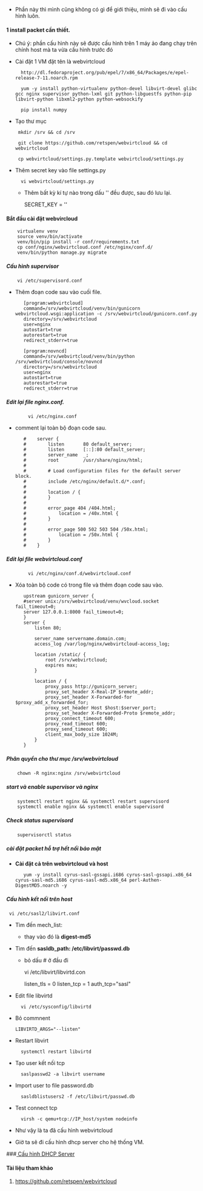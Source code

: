 - Phần này thì mình cũng không có gì để giới thiệu, mình sẽ đi vào cấu hình luôn.

#### 1 install packet cần thiết.

- Chú ý: phần cấu hình này sẽ được cấu hình trên 1 máy ảo  đang chạy trên chính host mà ta vừa cấu hình trước đó

- Cài đặt 1 VM đặt tên là webvirtcloud


        http://dl.fedoraproject.org/pub/epel/7/x86_64/Packages/e/epel-release-7-11.noarch.rpm 
        
        yum -y install python-virtualenv python-devel libvirt-devel glibc gcc nginx supervisor python-lxml git python-libguestfs python-pip libvirt-python libxml2-python python-websockify
        
        pip install numpy
        
- Tạo thư mục
        
       mkdir /srv && cd /srv
       
       git clone https://github.com/retspen/webvirtcloud && cd webvirtcloud
       
       cp webvirtcloud/settings.py.template webvirtcloud/settings.py
       
- Thêm secret key vào file settings.py
        
        vi webvirtcloud/settings.py
        
    - Thêm bất kỳ kí tự nào trong dấu '' đều được, sau đó lưu lại.
    
        SECRET_KEY = ''
           
           
#### Bắt đầu cài đặt webvircloud
        
        virtualenv venv
        source venv/bin/activate
        venv/bin/pip install -r conf/requirements.txt
        cp conf/nginx/webvirtcloud.conf /etc/nginx/conf.d/
        venv/bin/python manage.py migrate
##### Cấu hình supervisor
        
        vi /etc/supervisord.conf
        
   - Thêm đoạn code sau vào cuối file.
   
            [program:webvirtcloud]
            command=/srv/webvirtcloud/venv/bin/gunicorn webvirtcloud.wsgi:application -c /srv/webvirtcloud/gunicorn.conf.py
            directory=/srv/webvirtcloud
            user=nginx
            autostart=true
            autorestart=true
            redirect_stderr=true
            
            [program:novncd]
            command=/srv/webvirtcloud/venv/bin/python /srv/webvirtcloud/console/novncd
            directory=/srv/webvirtcloud
            user=nginx
            autostart=true
            autorestart=true
            redirect_stderr=true


##### Edit lại file nginx.conf.

            vi /etc/nginx.conf

   - comment lại toàn bộ đoạn code sau.
      
            #    server {
            #        listen       80 default_server;
            #        listen       [::]:80 default_server;
            #        server_name  _;
            #        root         /usr/share/nginx/html;
            #
            #        # Load configuration files for the default server block.
            #        include /etc/nginx/default.d/*.conf;
            #
            #        location / {
            #        }
            #
            #        error_page 404 /404.html;
            #            location = /40x.html {
            #        }
            #
            #        error_page 500 502 503 504 /50x.html;
            #            location = /50x.html {
            #        }
            #    }
            
##### Edit lại file webvirtcloud.conf

            vi /etc/nginx/conf.d/webvirtcloud.conf   
            
   - Xóa toàn bộ code có trong file và thêm đoạn code sau vào.
   
            upstream gunicorn_server {
            #server unix:/srv/webvirtcloud/venv/wvcloud.socket fail_timeout=0;
            server 127.0.0.1:8000 fail_timeout=0;
            }
            server {
                listen 80;
            
                server_name servername.domain.com;
                access_log /var/log/nginx/webvirtcloud-access_log; 
            
                location /static/ {
                    root /srv/webvirtcloud;
                    expires max;
                }
            
                location / {
                    proxy_pass http://gunicorn_server;
                    proxy_set_header X-Real-IP $remote_addr;
                    proxy_set_header X-Forwarded-for $proxy_add_x_forwarded_for;
                    proxy_set_header Host $host:$server_port;
                    proxy_set_header X-Forwarded-Proto $remote_addr;
                    proxy_connect_timeout 600;
                    proxy_read_timeout 600;
                    proxy_send_timeout 600;
                    client_max_body_size 1024M;
                }
            }   
            

##### Phân quyền cho thư mục /srv/webvirtcloud

        chown -R nginx:nginx /srv/webvirtcloud
        
##### start và enable supervisor và nginx

        systemctl restart nginx && systemctl restart supervisord
        systemctl enable nginx && systemctl enable supervisord
     
     
##### Check status supervisord
    
        supervisorctl status

##### cài đặt packet hỗ trợ hết nối bảo mật
    
   - **Cài đặt cả trên webvirtcloud và host**
   
            yum -y install cyrus-sasl-gssapi.i686 cyrus-sasl-gssapi.x86_64 cyrus-sasl-md5.i686 cyrus-sasl-md5.x86_64 perl-Authen-DigestMD5.noarch -y
        
##### Cấu hình kết nối trên host

     vi /etc/sasl2/libvirt.conf
     
   - Tìm đến mech_list: 
   
        - thay vào đó là **digest-md5**
        
   - Tìm đến **sasldb_path: /etc/libvirt/passwd.db**
   
      - bỏ dấu # ở đầu đi
        
        
        vi /etc/libvirt/libvirtd.con
    
        listen_tls = 0
        listen_tcp = 1
        auth_tcp="sasl"
    
    
    
   -  Edit file libvirtd
    
            vi /etc/sysconfig/libvirtd
    
  - Bỏ commnent
   
        LIBVIRTD_ARGS="--listen"
        
        
- Restart libvirt
        
        systemctl restart libvirtd
          
- Tạo user kết nối tcp
    
        saslpasswd2 -a libvirt username
        
- Import user to file password.db

        sasldblistusers2 -f /etc/libvirt/passwd.db
        
- Test connect tcp

        virsh -c qemu+tcp://IP_host/system nodeinfo        
      
- Như vậy là ta đã cấu hình webvirtcloud

- Giờ ta sẽ đi cấu hình dhcp server cho hệ thống VM.

###<a href="https://github.com/letran3691/AoHoa/tree/master/dhcp" rel="nofollow"> Cấu hình DHCP Server <a/>


#### Tài liệu tham khảo

   1)  https://github.com/retspen/webvirtcloud